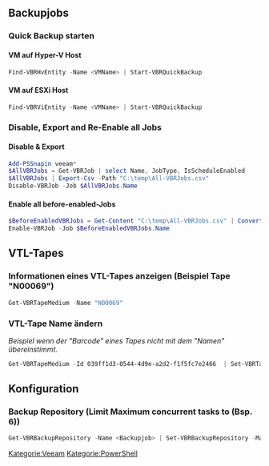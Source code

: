 ## Backupjobs

### Quick Backup starten

#### VM auf Hyper-V Host

``` powershell
Find-VBRHvEntity -Name <VMName> | Start-VBRQuickBackup
```

#### VM auf ESXi Host

``` powershell
Find-VBRViEntity -Name <VMName> | Start-VBRQuickBackup
```

### Disable, Export and Re-Enable all Jobs

#### Disable & Export

``` powershell
Add-PSSnapin veeam*
$AllVBRJobs = Get-VBRJob | select Name, JobType, IsScheduleEnabled
$AllVBRJobs | Export-Csv -Path "C:\temp\All-VBRJobs.csv"
Disable-VBRJob -Job $AllVBRJobs.Name
```

#### Enable all before-enabled-Jobs

``` powershell
$BeforeEnabledVBRJobs = Get-Content "C:\temp\All-VBRJobs.csv" | ConvertFrom-Csv | ? {$_.IsScheduleEnabled -match "True"}
Enable-VBRJob -Job $BeforeEnabledVBRJobs.Name
```

## VTL-Tapes

### Informationen eines VTL-Tapes anzeigen (Beispiel Tape "N00069")

``` powershell
Get-VBRTapeMedium -Name "N00069"
```

### VTL-Tape Name ändern

*Beispiel wenn der "Barcode" eines Tapes nicht mit dem "Namen" übereinstimmt.*

``` powershell
Get-VBRTapeMedium -Id 039ff1d3-0544-4d9e-a2d2-f1f5fc7e2466  | Set-VBRTapeMedium -Name "N00068"
```

## Konfiguration

### Backup Repository (Limit Maximum concurrent tasks to (Bsp. 6))

``` powershell
Get-VBRBackupRepository -Name <Backupjob> | Set-VBRBackupRepository -MaxConcurrentJobs 6
```

[Kategorie:Veeam](Kategorie:Veeam "wikilink") [Kategorie:PowerShell](Kategorie:PowerShell "wikilink")